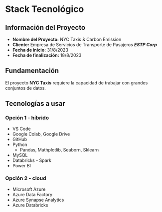 # Stack Tecnológico
## Información del Proyecto
- **Nombre del Proyecto:** NYC Taxis & Carbon Emission
- **Cliente:** Empresa de Servicios de Transporte de Pasajeros ***ESTP Corp***
- **Fecha de inicio:** 31/8/2023
- **Fecha de finalización:** 18/8/2023
## Fundamentación

El proyecto **NYC Taxis** requiere la capacidad de trabajar con grandes conjuntos de datos.
## Tecnologías a usar
### Opción 1 - híbrido
- VS Code
- Google Colab, Google Drive
- GitHub
- Python
    - Pandas, Mathplotlib, Seaborn, Sklearn
- MySQL
- Databricks - Spark
- Power BI
### Opción 2 - cloud
- Microsoft Azure
- Azure Data Factory
- Azure Synapse Analytics
- Azure Databricks